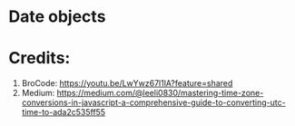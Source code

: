 # Date objects 

# Credits: 
1. BroCode: https://youtu.be/LwYwz67l1lA?feature=shared
2. Medium: https://medium.com/@leeli0830/mastering-time-zone-conversions-in-javascript-a-comprehensive-guide-to-converting-utc-time-to-ada2c535ff55